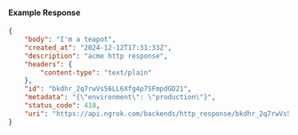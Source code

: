 <!-- Code generated for API Clients. DO NOT EDIT. -->

#### Example Response

```json
{
	"body": "I'm a teapot",
	"created_at": "2024-12-12T17:31:33Z",
	"description": "acme http response",
	"headers": {
		"content-type": "text/plain"
	},
	"id": "bkdhr_2q7rwVs56LL6Xfg4p7SFmpdGD21",
	"metadata": "{\"environment\": \"production\"}",
	"status_code": 418,
	"uri": "https://api.ngrok.com/backends/http_response/bkdhr_2q7rwVs56LL6Xfg4p7SFmpdGD21"
}
```

